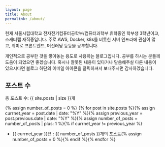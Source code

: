 ```yaml
---
layout: page
title: About
permalink: /about/
---
```


현재 서울시립대학교 전자전기컴퓨터공학부/컴퓨터과학부 휴학중인 학부생 3학년이고, 스캐터랩 재직중입니다. 주로 AWS, Docker, k8s를 비롯한 서버 인프라에 관심이 많고, 취미로 프론트엔드, 머신러닝 등등을 공부합니다.

개인적으로 공부한 것을 쌓아놓는 용도로 사용하는 블로그입니다. 공부를 하시는 분들께 도움이 되었으면 좋겠습니다. 혹시나 잘못된 내용이 있다거나 말씀해주실 다른 내용이 있으시다면 블로그 하단의 이메일 아이콘을 클릭하셔서 보내주시면 감사하곘습니다.

## 포스트 수

총 포스트 수: {{ site.posts | size }}개

{% assign number_of_posts = 0 %}
{% for post in site.posts %}{% assign currnet_year = post.date | date: "%Y" %}{% assign previous_year = post.previous.date | date: "%Y" %}{% assign number_of_posts = number_of_posts | plus: 1 %}{% if currnet_year != previous_year %}
* {{ currnet_year }}년 : {{ number_of_posts }}개의 포스트{% assign number_of_posts = 0 %}{% endif %}{% endfor %}

